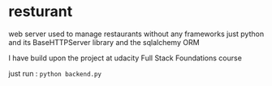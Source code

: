 # resturant
web server used to manage restaurants without any frameworks just python and its BaseHTTPServer library and the sqlalchemy ORM

I have build upon the project at udacity Full Stack Foundations course

just run :
```python backend.py```
